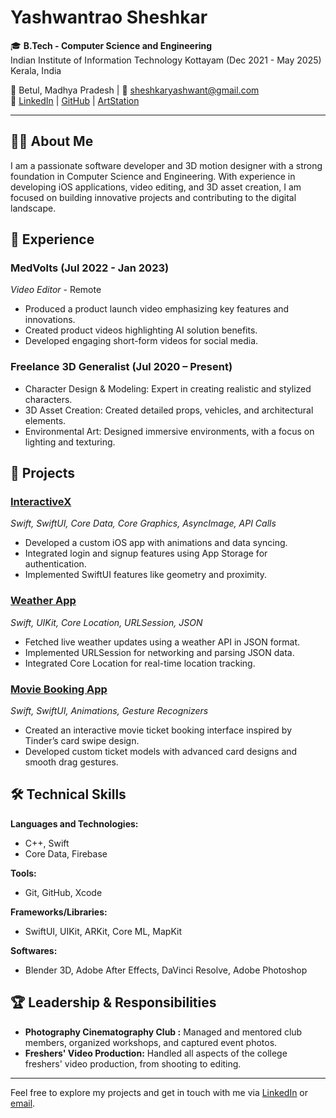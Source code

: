 # Yashwantrao Sheshkar

🎓 **B.Tech - Computer Science and Engineering**  
Indian Institute of Information Technology Kottayam (Dec 2021 - May 2025)  
Kerala, India

📍 Betul, Madhya Pradesh | 📧 sheshkaryashwant@gmail.com  
🔗 [LinkedIn](https://www.linkedin.com/in/yashwant-sheshkar-520670224/) | [GitHub](https://github.com/Yashwantsheshkar) | [ArtStation](https://yashwantsheshkar7.artstation.com)

---

## 👨‍💻 About Me

I am a passionate software developer and 3D motion designer with a strong foundation in Computer Science and Engineering. With experience in developing iOS applications, video editing, and 3D asset creation, I am focused on building innovative projects and contributing to the digital landscape.

## 💼 Experience

### MedVolts (Jul 2022 - Jan 2023)  
*Video Editor* - Remote  
- Produced a product launch video emphasizing key features and innovations.
- Created product videos highlighting AI solution benefits.
- Developed engaging short-form videos for social media.

### Freelance 3D Generalist (Jul 2020 – Present)  
- Character Design & Modeling: Expert in creating realistic and stylized characters.
- 3D Asset Creation: Created detailed props, vehicles, and architectural elements.
- Environmental Art: Designed immersive environments, with a focus on lighting and texturing.

## 📱 Projects

### [InteractiveX](https://github.com/Yashwantsheshkar/InteractiveX-V2)  
*Swift, SwiftUI, Core Data, Core Graphics, AsyncImage, API Calls*  
- Developed a custom iOS app with animations and data syncing.
- Integrated login and signup features using App Storage for authentication.
- Implemented SwiftUI features like geometry and proximity.

### [Weather App](https://github.com/Yashwantsheshkar/Clima-iOS13)  
*Swift, UIKit, Core Location, URLSession, JSON*  
- Fetched live weather updates using a weather API in JSON format.
- Implemented URLSession for networking and parsing JSON data.
- Integrated Core Location for real-time location tracking.

### [Movie Booking App](https://github.com/Yashwantsheshkar/Movie-Booking-App)  
*Swift, SwiftUI, Animations, Gesture Recognizers*  
- Created an interactive movie ticket booking interface inspired by Tinder’s card swipe design.
- Developed custom ticket models with advanced card designs and smooth drag gestures.

## 🛠 Technical Skills

**Languages and Technologies:**  
- C++, Swift  
- Core Data, Firebase

**Tools:**  
- Git, GitHub, Xcode

**Frameworks/Libraries:**  
- SwiftUI, UIKit, ARKit, Core ML, MapKit

**Softwares:**  
- Blender 3D, Adobe After Effects, DaVinci Resolve, Adobe Photoshop

## 🏆 Leadership & Responsibilities

- **Photography Cinematography Club :** Managed and mentored club members, organized workshops, and captured event photos.
- **Freshers' Video Production:** Handled all aspects of the college freshers' video production, from shooting to editing.

---

Feel free to explore my projects and get in touch with me via [LinkedIn](https://www.linkedin.com/in/yashwant-sheshkar-520670224/) or [email](mailto:sheshkaryashwant@gmail.com).
